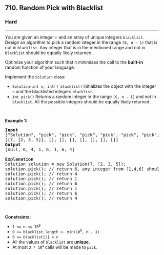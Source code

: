 <h2>710. Random Pick with Blacklist</h2><h3>Hard</h3><hr><div><p>You are given an integer <code>n</code> and an array of unique integers <code>blacklist</code>. Design an algorithm to pick a random integer in the range <code>[0, n - 1]</code> that is not in <code>blacklist</code>. Any integer that is in the mentioned range and not in <code>blacklist</code> should be equally likely returned.</p>

<p>Optimize your algorithm such that it minimizes the call to the <strong>built-in</strong> random function of your language.</p>

<p>Implement the <code>Solution</code> class:</p>

<ul>
	<li><code>Solution(int n, int[] blacklist)</code> Initializes the object with the integer <code>n</code> and the blacklisted integers <code>blacklist</code>.</li>
	<li><code>int pick()</code> Returns a random integer in the range <code>[0, n - 1]</code> and not in <code>blacklist</code>. All the possible integers should be equally likely returned.</li>
</ul>

<p>&nbsp;</p>
<p><strong>Example 1:</strong></p>

<pre><strong>Input</strong>
["Solution", "pick", "pick", "pick", "pick", "pick", "pick", "pick"]
[[7, [2, 3, 5]], [], [], [], [], [], [], []]
<strong>Output</strong>
[null, 6, 4, 1, 6, 1, 6, 4]

<strong>Explanation</strong>
Solution solution = new Solution(7, [2, 3, 5]);
solution.pick(); // return 6, any integer from [1,4,6] should be ok. Note that for every call of pick, 1, 4, and 6 must be equally likely to be returned (i.e., with probability 1/3).
solution.pick(); // return 4
solution.pick(); // return 1
solution.pick(); // return 6
solution.pick(); // return 1
solution.pick(); // return 6
solution.pick(); // return 4
</pre>

<p>&nbsp;</p>
<p><strong>Constraints:</strong></p>

<ul>
	<li><code>1 &lt;= n &lt;= 10<sup>9</sup></code></li>
	<li><code>0 &lt;= blacklist.length &lt;- min(10<sup>5</sup>, n - 1)</code></li>
	<li><code>0 &lt;= blacklist[i] &lt; n</code></li>
	<li>All the values of <code>blacklist</code> are <strong>unique</strong>.</li>
	<li>At most <code>2 * 10<sup>4</sup></code> calls will be made to <code>pick</code>.</li>
</ul>
</div>